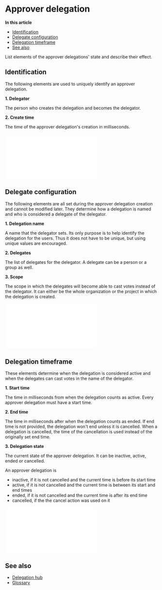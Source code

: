 # Approver delegation

**In this article**
- [Identification](#identification)
- [Delegate configuration](#delegate-configuration)
- [Delegation timeframe](#delegation-timeframe)
- [See also](#see-also)

List elements of the approver delegations' state and describe their effect.

## Identification

The following elements are used to uniquely identify an approver delegation.

**1. Delegator**

The person who creates the delegation and becomes the delegator.

**2. Create time**

The time of the approver delegation's creation in milliseconds.

![Identification](/flexible-approvals/images/common/approver-delegation/identification.md)

## Delegate configuration

The following elements are all set during the approver delegation creation and cannot be modified later.
They determine how a delegation is named and who is considered a delegate of the delegator.

**1. Delegation name**

A name that the delegator sets. Its only purpose is to help identify the delegation for the users.
Thus it does not have to be unique, but using unique values are encouraged.

**2. Delegates**

The list of delegates for the delegator. A delegate can be a person or a group as well.

**3. Scope**

The scope in which the delegates will become able to cast votes instead of the delegator.
It can either be the whole organization or the project in which the delegation is created.

![Delegate configuration](/flexible-approvals/images/common/approver-delegation/delegate-configuration.md)

## Delegation timeframe

These elements determine when the delegation is considered active and when the delegates can cast votes in the name of the delegator.

**1. Start time**

The time in milliseconds from when the delegation counts as active.
Every approver delegation must have a start time.

**2. End time**

The time in milliseconds after when the delegation counts as ended.
If end time is not provided, the delegation won't end unless it is cancelled.
When a delegation is cancelled, the time of the cancellation is used instead of the originally set end time.

**3. Delegation state**

The current state of the approver delegation. It can be inactive, active, ended or cancelled.

An approver delegation is
- inactive, if it is not cancelled and the current time is before its start time
- active, if it is not cancelled and the current time is between its start and end times
- ended, if it is not cancelled and the current time is after its end time
- cancelled, if the the cancel action was used on it

![Delegation timeframe](/flexible-approvals/images/common/approver-delegation/delegation-timeframe.md)

## See also

- [Delegation hub](/flexible-approvals/hubs/delegation-hub.md)
- [Glossary](/flexible-approvals/common/glossary.md)